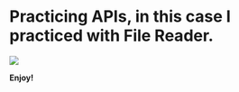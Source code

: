 # Practicing APIs, in this case I practiced with File Reader.
![](https://images.jairoramirezu.com/images/fileReader.png)

**Enjoy!**
